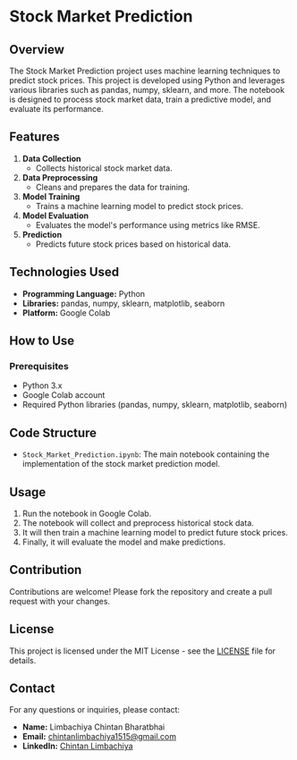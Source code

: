 # Stock Market Prediction

## Overview

The Stock Market Prediction project uses machine learning techniques to predict stock prices. This project is developed using Python and leverages various libraries such as pandas, numpy, sklearn, and more. The notebook is designed to process stock market data, train a predictive model, and evaluate its performance.

## Features

1. **Data Collection**
    - Collects historical stock market data.
2. **Data Preprocessing**
    - Cleans and prepares the data for training.
3. **Model Training**
    - Trains a machine learning model to predict stock prices.
4. **Model Evaluation**
    - Evaluates the model's performance using metrics like RMSE.
5. **Prediction**
    - Predicts future stock prices based on historical data.

## Technologies Used

- **Programming Language:** Python
- **Libraries:** pandas, numpy, sklearn, matplotlib, seaborn
- **Platform:** Google Colab

## How to Use

### Prerequisites

- Python 3.x
- Google Colab account
- Required Python libraries (pandas, numpy, sklearn, matplotlib, seaborn)

## Code Structure

- `Stock_Market_Prediction.ipynb`: The main notebook containing the implementation of the stock market prediction model.

## Usage

1. Run the notebook in Google Colab.
2. The notebook will collect and preprocess historical stock data.
3. It will then train a machine learning model to predict future stock prices.
4. Finally, it will evaluate the model and make predictions.

## Contribution

Contributions are welcome! Please fork the repository and create a pull request with your changes.

## License

This project is licensed under the MIT License - see the [LICENSE](LICENSE) file for details.

## Contact

For any questions or inquiries, please contact:
- **Name:** Limbachiya Chintan Bharatbhai
- **Email:** chintanlimbachiya1515@gmail.com
- **LinkedIn:** [Chintan Limbachiya](https://www.linkedin.com/in/chintan-limbachiya/)
